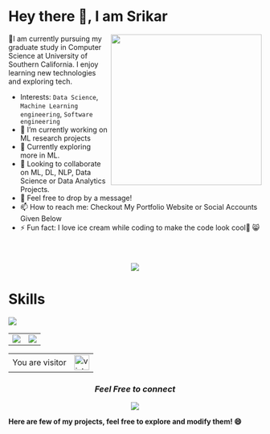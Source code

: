 
<h1>Hey there 👋, I am Srikar</h1>
      <img src="https://octodex.github.com/images/murakamicat.png" width="300" align="right">

  📍I am currently pursuing my graduate study in Computer Science at University of Southern California.
I enjoy learning new technologies and exploring tech.

- Interests: `Data Science`, `Machine Learning engineering`, `Software engineering`
- 🔭 I’m currently working on ML research projects
- 🌱 Currently exploring more in ML.
- 👯 Looking to collaborate on ML, DL, NLP, Data Science or Data Analytics Projects.
- 💬 Feel free to drop by a message!
- 📫 How to reach me: Checkout My Portfolio Website or Social Accounts Given Below
- ⚡ Fun fact: I love ice cream while coding to make the code look cool🧊 😸<br><br>

<h1 align="center">
  <a href="https://git.io/typing-svg">
    <img src="https://readme-typing-svg.herokuapp.com?lines=I+am+a+Machine+Learning+Geek%2C;">
  </a>
</h1>

<h1>Skills</h1>
<p align="left">
  <a href="https://skillicons.dev">
    <img src="https://skillicons.dev/icons?i=java,c,cpp,pytorch,idea,tensorflow,eclipse,vscode,vim,mongodb,mysql,html,css,js,nodejs,graphql,bootstrap,py,sklearn,docker,git,stackoverflow&perline=12" /></a>
  </p>

<table>
  <tr>
   <td>
     <img src="https://github-readme-stats.vercel.app/api?username=SrikarRavella&show_icons=true&theme=dracula&hide_border=true" />
   </td>
   <td>
     <img src="https://github-readme-streak-stats.herokuapp.com/?user=SrikarRavella&theme=dracula&hide_border=true&show_icons=true" />    
   </td>
 </tr>
</table>

<table align="center">
  <tr>
    <td>You are visitor</td>
    <td><img src="https://profile-counter.glitch.me/SrikarRavella/count.svg" alt="vistor count" height="30" /></td>
  </tr>
</table>

<i><h3 align="center">Feel Free to connect</h3></i>
<p align="center">
  <a href="https://linkedin.com/in/sai-srikar-ravella-2160721b9/">
    <img src="https://img.shields.io/badge/LinkedIn-%230077B5.svg?logo=linkedin&logoColor=white" />
  </a>
</p>

**Here are few of my projects, feel free to explore and modify them! 😄**

